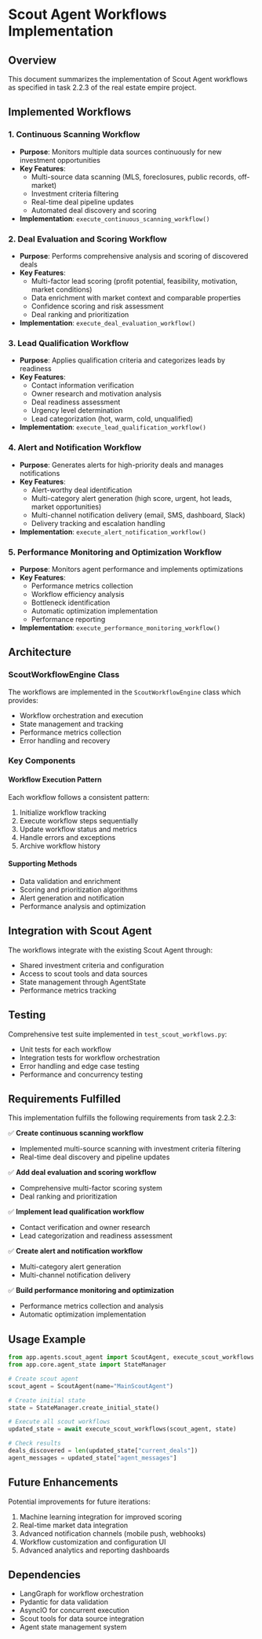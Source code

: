 # Scout Agent Workflows Implementation

## Overview

This document summarizes the implementation of Scout Agent workflows as specified in task 2.2.3 of the real estate empire project.

## Implemented Workflows

### 1. Continuous Scanning Workflow
- **Purpose**: Monitors multiple data sources continuously for new investment opportunities
- **Key Features**:
  - Multi-source data scanning (MLS, foreclosures, public records, off-market)
  - Investment criteria filtering
  - Real-time deal pipeline updates
  - Automated deal discovery and scoring
- **Implementation**: `execute_continuous_scanning_workflow()`

### 2. Deal Evaluation and Scoring Workflow
- **Purpose**: Performs comprehensive analysis and scoring of discovered deals
- **Key Features**:
  - Multi-factor lead scoring (profit potential, feasibility, motivation, market conditions)
  - Data enrichment with market context and comparable properties
  - Confidence scoring and risk assessment
  - Deal ranking and prioritization
- **Implementation**: `execute_deal_evaluation_workflow()`

### 3. Lead Qualification Workflow
- **Purpose**: Applies qualification criteria and categorizes leads by readiness
- **Key Features**:
  - Contact information verification
  - Owner research and motivation analysis
  - Deal readiness assessment
  - Urgency level determination
  - Lead categorization (hot, warm, cold, unqualified)
- **Implementation**: `execute_lead_qualification_workflow()`

### 4. Alert and Notification Workflow
- **Purpose**: Generates alerts for high-priority deals and manages notifications
- **Key Features**:
  - Alert-worthy deal identification
  - Multi-category alert generation (high score, urgent, hot leads, market opportunities)
  - Multi-channel notification delivery (email, SMS, dashboard, Slack)
  - Delivery tracking and escalation handling
- **Implementation**: `execute_alert_notification_workflow()`

### 5. Performance Monitoring and Optimization Workflow
- **Purpose**: Monitors agent performance and implements optimizations
- **Key Features**:
  - Performance metrics collection
  - Workflow efficiency analysis
  - Bottleneck identification
  - Automatic optimization implementation
  - Performance reporting
- **Implementation**: `execute_performance_monitoring_workflow()`

## Architecture

### ScoutWorkflowEngine Class
The workflows are implemented in the `ScoutWorkflowEngine` class which provides:
- Workflow orchestration and execution
- State management and tracking
- Performance metrics collection
- Error handling and recovery

### Key Components

#### Workflow Execution Pattern
Each workflow follows a consistent pattern:
1. Initialize workflow tracking
2. Execute workflow steps sequentially
3. Update workflow status and metrics
4. Handle errors and exceptions
5. Archive workflow history

#### Supporting Methods
- Data validation and enrichment
- Scoring and prioritization algorithms
- Alert generation and notification
- Performance analysis and optimization

## Integration with Scout Agent

The workflows integrate with the existing Scout Agent through:
- Shared investment criteria and configuration
- Access to scout tools and data sources
- State management through AgentState
- Performance metrics tracking

## Testing

Comprehensive test suite implemented in `test_scout_workflows.py`:
- Unit tests for each workflow
- Integration tests for workflow orchestration
- Error handling and edge case testing
- Performance and concurrency testing

## Requirements Fulfilled

This implementation fulfills the following requirements from task 2.2.3:

✅ **Create continuous scanning workflow**
- Implemented multi-source scanning with investment criteria filtering
- Real-time deal discovery and pipeline updates

✅ **Add deal evaluation and scoring workflow**
- Comprehensive multi-factor scoring system
- Deal ranking and prioritization

✅ **Implement lead qualification workflow**
- Contact verification and owner research
- Lead categorization and readiness assessment

✅ **Create alert and notification workflow**
- Multi-category alert generation
- Multi-channel notification delivery

✅ **Build performance monitoring and optimization**
- Performance metrics collection and analysis
- Automatic optimization implementation

## Usage Example

```python
from app.agents.scout_agent import ScoutAgent, execute_scout_workflows
from app.core.agent_state import StateManager

# Create scout agent
scout_agent = ScoutAgent(name="MainScoutAgent")

# Create initial state
state = StateManager.create_initial_state()

# Execute all scout workflows
updated_state = await execute_scout_workflows(scout_agent, state)

# Check results
deals_discovered = len(updated_state["current_deals"])
agent_messages = updated_state["agent_messages"]
```

## Future Enhancements

Potential improvements for future iterations:
1. Machine learning integration for improved scoring
2. Real-time market data integration
3. Advanced notification channels (mobile push, webhooks)
4. Workflow customization and configuration UI
5. Advanced analytics and reporting dashboards

## Dependencies

- LangGraph for workflow orchestration
- Pydantic for data validation
- AsyncIO for concurrent execution
- Scout tools for data source integration
- Agent state management system